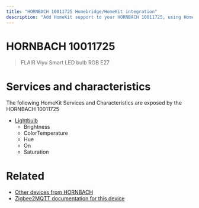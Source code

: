 ```yaml
---
title: "HORNBACH 10011725 Homebridge/HomeKit integration"
description: "Add HomeKit support to your HORNBACH 10011725, using Homebridge, Zigbee2MQTT and homebridge-z2m."
---
```

<!---
This file has been GENERATED using src/docgen/docgen.ts
DO NOT EDIT THIS FILE MANUALLY!
-->
# HORNBACH 10011725
> FLAIR Viyu Smart LED bulb RGB E27


# Services and characteristics
The following HomeKit Services and Characteristics are exposed by
the HORNBACH 10011725

* [Lightbulb](../../light.md)
  * Brightness
  * ColorTemperature
  * Hue
  * On
  * Saturation


# Related
* [Other devices from HORNBACH](../index.md#hornbach)
* [Zigbee2MQTT documentation for this device](https://www.zigbee2mqtt.io/devices/10011725.html)